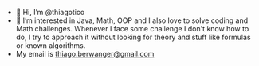 - 👋 Hi, I’m @thiagotico
- 👀 I’m interested in Java, Math, OOP and I also love to solve coding and Math challenges. Whenever I face some challenge I don't know how to do, I try to approach it without looking for theory and stuff like formulas or known algorithms.
- My email is thiago.berwanger@gmail.com
